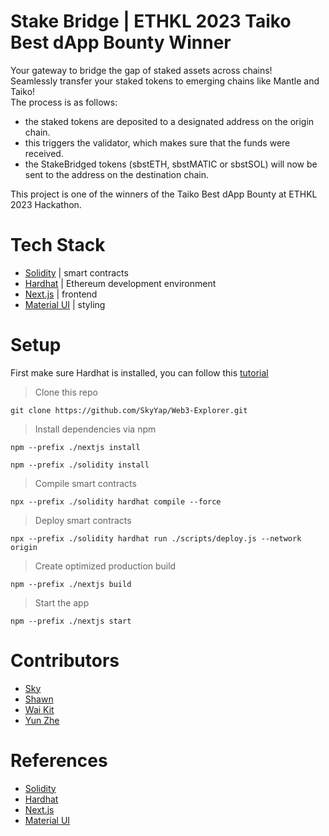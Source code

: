 # Stake Bridge | ETHKL 2023 Taiko Best dApp Bounty Winner

Your gateway to bridge the gap of staked assets across chains! </br>
Seamlessly transfer your staked tokens to emerging chains like Mantle and Taiko! </br>
The process is as follows: </br>

- the staked tokens are deposited to a designated address on the origin chain.
- this triggers the validator, which makes sure that the funds were received.
- the StakeBridged tokens (sbstETH, sbstMATIC or sbstSOL) will now be sent to the address on the destination chain.

This project is one of the winners of the Taiko Best dApp Bounty at ETHKL 2023 Hackathon.

# Tech Stack

- [Solidity](https://soliditylang.org/) | smart contracts
- [Hardhat](https://hardhat.org/) | Ethereum development environment
- [Next.js](https://nextjs.org/) | frontend
- [Material UI](https://mui.com/material-ui/) | styling

# Setup

First make sure Hardhat is installed, you can follow this [tutorial](https://hardhat.org/tutorial)

> Clone this repo

```
git clone https://github.com/SkyYap/Web3-Explorer.git
```

> Install dependencies via npm

```
npm --prefix ./nextjs install

npm --prefix ./solidity install
```

> Compile smart contracts

```
npx --prefix ./solidity hardhat compile --force
```

> Deploy smart contracts

```
npx --prefix ./solidity hardhat run ./scripts/deploy.js --network origin
```

> Create optimized production build

```
npm --prefix ./nextjs build
```

> Start the app

```
npm --prefix ./nextjs start
```

# Contributors

- [Sky](https://github.com/SkyYap)
- [Shawn](https://github.com/shawnteh1711)
- [Wai Kit](https://github.com/1HoWK)
- [Yun Zhe](https://github.com/hooyunzhe)

# References

- [Solidity](https://docs.soliditylang.org/)
- [Hardhat](https://hardhat.org/docs)
- [Next.js](https://nextjs.org/docs)
- [Material UI](https://mui.com/material-ui/getting-started/)
